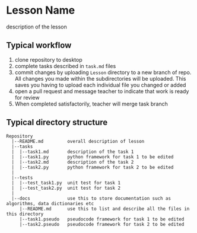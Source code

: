 # Lesson Name

description of the lesson

## Typical workflow
1. clone repository to desktop
2. complete tasks described in `task.md` files
3. commit changes by uploading `Lesson` directory to a new branch of repo. All changes you made within the subdirectories will be uploaded. This saves you having to upload each individual file you changed or added
4. open a pull request and message teacher to indicate that work is ready for review
5. When completed satisfactorily, teacher will merge task branch

## Typical directory structure
```
Repository  
  |--README.md         overall description of lesson
  |--tasks  
  |  |--task1.md       description of the task 1
  |  |--task1.py       python framework for task 1 to be edited
  |  |--task2.md       description of the task 2
  |  |--task2.py       python framework for task 2 to be edited
  |
  |--tests
  |  |--test_task1.py  unit test for task 1
  |  |--test_task2.py  unit test for task 2
  |
  |--docs              use this to store documentation such as algorithms, data dictionaries etc
     |--README.md      use this to list and describe all the files in this directory
     |--task1.pseudo   pseudocode framework for task 1 to be edited
     |--task2.pseudo   pseudocode framework for task 2 to be edited
 ```
